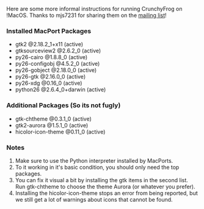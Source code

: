 Here are some more informal instructions for running CrunchyFrog on !MacOS. Thanks to mjs7231 for sharing them on the [mailing list](http://groups.google.com/group/crunchyfrog/browse_thread/thread/74b41cd152a64023)!

### Installed MacPort Packages ###

  * gtk2 @2.18.2\_1+x11 (active)
  * gtksourceview2 @2.6.2\_0 (active)
  * py26-cairo @1.8.8\_0 (active)
  * py26-configobj @4.5.2\_0 (active)
  * py26-gobject @2.18.0\_0 (active)
  * py26-gtk @2.16.0\_0 (active)
  * py26-xdg @0.16\_0 (active)
  * python26 @2.6.4\_0+darwin (active)


### Additional Packages (So its not fugly) ###

  * gtk-chtheme @0.3.1\_0 (active)
  * gtk2-aurora @1.5.1\_0 (active)
  * hicolor-icon-theme @0.11\_0 (active)


### Notes ###

  1. Make sure to use the Python interpreter installed by MacPorts.
  1. To it working in it's basic condition, you should only need the top packages.
  1. You can fix it visual a bit by installing the gtk items in the second list.  Run gtk-chtheme to choose the theme Aurora (or whatever you prefer).
  1. Installing the hicolor-icon-theme stops an error from being reported, but we still get a lot of warnings about icons that cannot be found.
